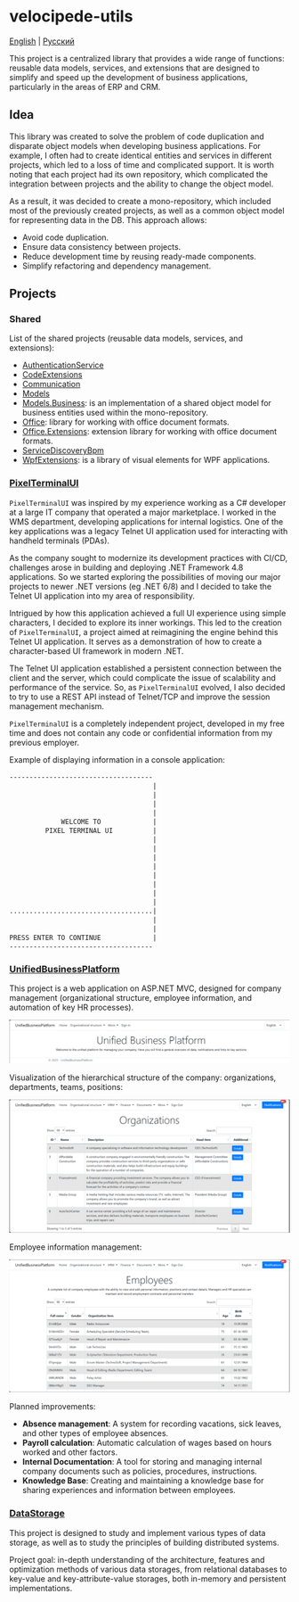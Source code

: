 # velocipede-utils 

[English](README.md) | [Русский](README.ru.md)

This project is a centralized library that provides a wide range of functions: reusable data models, services, and extensions that are designed to simplify and speed up the development of business applications, particularly in the areas of ERP and CRM.

## Idea

This library was created to solve the problem of code duplication and disparate object models when developing business applications. For example, I often had to create identical entities and services in different projects, which led to a loss of time and complicated support. It is worth noting that each project had its own repository, which complicated the integration between projects and the ability to change the object model.

As a result, it was decided to create a mono-repository, which included most of the previously created projects, as well as a common object model for representing data in the DB. This approach allows:
- Avoid code duplication.
- Ensure data consistency between projects.
- Reduce development time by reusing ready-made components.
- Simplify refactoring and dependency management.

## Projects

### Shared

List of the shared projects (reusable data models, services, and extensions):

- [AuthenticationService](src/Shared/AuthenticationService/README.md)
- [CodeExtensions](src/Shared/CodeExtensions/README.md)
- [Communication](src/Shared/Communication/README.md)
- [Models](src/Shared/Models/README.md)
- [Models.Business](src/Shared/Models.Business/README.md): is an implementation of a shared object model for business entities used within the mono-repository.
- [Office](src/Shared/Office/README.md): library for working with office document formats.
- [Office.Extensions](src/Shared/Office.Extensions/README.md): extension library for working with office document formats.
- [ServiceDiscoveryBpm](src/Shared/ServiceDiscoveryBpm/README.md)
- [WpfExtensions](src/Shared/WpfExtensions/README.md): is a library of visual elements for WPF applications.

### [PixelTerminalUI](src/PixelTerminalUI/README.md)

`PixelTerminalUI` was inspired by my experience working as a C# developer at a large IT company that operated a major marketplace. I worked in the WMS department, developing applications for internal logistics. One of the key applications was a legacy Telnet UI application used for interacting with handheld terminals (PDAs).

As the company sought to modernize its development practices with CI/CD, challenges arose in building and deploying .NET Framework 4.8 applications. So we started exploring the possibilities of moving our major projects to newer .NET versions (eg .NET 6/8) and I decided to take the Telnet UI application into my area of responsibility.

Intrigued by how this application achieved a full UI experience using simple characters, I decided to explore its inner workings. This led to the creation of `PixelTerminalUI`, a project aimed at reimagining the engine behind this Telnet UI application. It serves as a demonstration of how to create a character-based UI framework in modern .NET.

The Telnet UI application established a persistent connection between the client and the server, which could complicate the issue of scalability and performance of the service. So, as `PixelTerminalUI` evolved, I also decided to try to use a REST API instead of Telnet/TCP and improve the session management mechanism.

`PixelTerminalUI` is a completely independent project, developed in my free time and does not contain any code or confidential information from my previous employer.

Example of displaying information in a console application:

```
------------------------------------
                                    |
                                    |
                                    |
                                    |
             WELCOME TO             |
         PIXEL TERMINAL UI          |
                                    |
                                    |
                                    |
                                    |
                                    |
                                    |
                                    |
                                    |
....................................|
                                    |
                                    |
PRESS ENTER TO CONTINUE             |
------------------------------------
```

### [UnifiedBusinessPlatform](src/UnifiedBusinessPlatform/README.md)

This project is a web application on ASP.NET MVC, designed for company management (organizational structure, employee information, and automation of key HR processes).

![Ubp.HomePage](src/UnifiedBusinessPlatform/docs/img/Ubp.HomePage.png)

Visualization of the hierarchical structure of the company: organizations, departments, teams, positions:

![Ubp.Organizations](src/UnifiedBusinessPlatform/docs/img/Ubp.Organizations.png)

Employee information management:

![Ubp.Employees](src/UnifiedBusinessPlatform/docs/img/Ubp.Employees.png)

Planned improvements:
- **Absence management**: A system for recording vacations, sick leaves, and other types of employee absences.
- **Payroll calculation**: Automatic calculation of wages based on hours worked and other factors.
- **Internal Documentation**: A tool for storing and managing internal company documents such as policies, procedures, instructions.
- **Knowledge Base**: Creating and maintaining a knowledge base for sharing experiences and information between employees.

### [DataStorage](src/DataStorage/README.md)

This project is designed to study and implement various types of data storage, as well as to study the principles of building distributed systems.

Project goal: in-depth understanding of the architecture, features and optimization methods of various data storages, from relational databases to key-value and key-attribute-value storages, both in-memory and persistent implementations.
